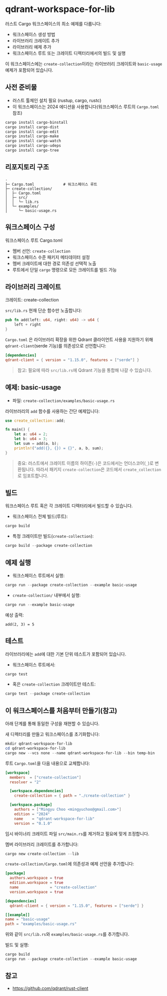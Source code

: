 # qdrant-workspace-for-lib

러스트 Cargo 워크스페이스의 최소 예제를 다룹니다:

- 워크스페이스 생성 방법
- 라이브러리 크레이트 추가
- 라이브러리 예제 추가
- 워크스페이스 루트 또는 크레이트 디렉터리에서의 빌드 및 실행

이 워크스페이스에는 `create-collection`이라는 라이브러리 크레이트와 `basic-usage` 예제가 포함되어 있습니다.

## 사전 준비물

- 러스트 툴체인 설치 필요 (rustup, cargo, rustc)
- 이 워크스페이스는 2024 에디션을 사용합니다(워크스페이스 루트의 `Cargo.toml` 참조)

```bash
cargo install cargo-binstall
cargo install cargo-dist
cargo install cargo-edit
cargo install cargo-make
cargo install cargo-watch
cargo install cargo-udeps
cargo install cargo-tree
```

## 리포지토리 구조

```text
.
├─ Cargo.toml             # 워크스페이스 루트
├─ create-collection/
│  ├─ Cargo.toml
│  ├─ src/
│  │  └─ lib.rs
│  └─ examples/
│     └─ basic-usage.rs
```

## 워크스페이스 구성

워크스페이스 루트 Cargo.toml

- 멤버 선언: `create-collection`
- 워크스페이스 수준 패키지 메타데이터 설정
- 멤버 크레이트에 대한 경로 의존성 선택적 노출
- 루트에서 단일 `cargo` 명령으로 모든 크레이트를 빌드 가능

## 라이브러리 크레이트

크레이트: create-collection

`src/lib.rs` 현재 단순 함수만 노출합니다:

```rust
pub fn add(left: u64, right: u64) -> u64 {
    left + right
}
```

`Cargo.toml` 은 라이브러리 확장을 위한 Qdrant 클라이언트 사용을 지원하기 위해 `qdrant-client`(serde 기능)를 의존성으로 선언합니다:

```toml
[dependencies]
qdrant-client = { version = "1.15.0", features = ["serde"] }
```

> 참고: 필요에 따라 `src/lib.rs`에 Qdrant 기능을 통합해 나갈 수 있습니다.

## 예제: basic-usage

- 파일: `create-collection/examples/basic-usage.rs`

라이브러리의 `add` 함수를 사용하는 간단 예제입니다:

```rust
use create_collection::add;

fn main() {
    let a: u64 = 2;
    let b: u64 = 3;
    let sum = add(a, b);
    println!("add({}, {}) = {}", a, b, sum);
}
```

> 중요: 러스트에서 크레이트 이름의 하이픈(`-`)은 코드에서는 언더스코어(`_`)로 변환됩니다. 따라서 패키지 `create-collection`은 코드에서 `create_collection`로 임포트합니다.

## 빌드

워크스페이스 루트 혹은 각 크레이트 디렉터리에서 빌드할 수 있습니다.

- 워크스페이스 전체 빌드(루트):

```powershell
cargo build
```

- 특정 크레이트만 빌드(`create-collection`):

```powershell
cargo build --package create-collection
```

## 예제 실행

- 워크스페이스 루트에서 실행:

```powershell
cargo run --package create-collection --example basic-usage
```

- `create-collection/` 내부에서 실행:

```powershell
cargo run --example basic-usage
```

예상 출력:

```text
add(2, 3) = 5
```

## 테스트

라이브러리에는 `add`에 대한 기본 단위 테스트가 포함되어 있습니다.

- 워크스페이스 루트에서:

```powershell
cargo test
```

- 혹은 `create-collection` 크레이트만 테스트:

```powershell
cargo test --package create-collection
```

## 이 워크스페이스를 처음부터 만들기(참고)

아래 단계를 통해 동일한 구성을 재현할 수 있습니다.

새 디렉터리를 만들고 워크스페이스를 초기화합니다:

```powershell
mkdir qdrant-workspace-for-lib
cd qdrant-workspace-for-lib
cargo new --vcs none --name qdrant-workspace-for-lib --bin temp-bin
```

루트 `Cargo.toml`을 다음 내용으로 교체합니다:

```toml
[workspace]
  members  = ["create-collection"]
  resolver = "2"

  [workspace.dependencies]
    create-collection = { path = "./create-collection" }

  [workspace.package]
    authors = ["Mingyu Choo <mingyuchoo@gmail.com>"]
    edition = "2024"
    name    = "qdrant-workspace-for-lib"
    version = "0.1.0"
```

임시 바이너리 크레이트 파일 `src/main.rs`를 제거하고 필요에 맞게 조정합니다.

멤버 라이브러리 크레이트를 추가합니다:

```powershell
cargo new create-collection --lib
```

`create-collection/Cargo.toml`에 의존성과 예제 선언을 추가합니다:

```toml
[package]
  authors.workspace = true
  edition.workspace = true
  name              = "create-collection"
  version.workspace = true

[dependencies]
  qdrant-client = { version = "1.15.0", features = ["serde"] }

[[example]]
name = "basic-usage"
path = "examples/basic-usage.rs"
```

위와 같이 `src/lib.rs`와 `examples/basic-usage.rs`를 추가합니다.

빌드 및 실행:

```powershell
cargo build
cargo run --package create-collection --example basic-usage
```

## 참고

- <https://github.com/qdrant/rust-client>
